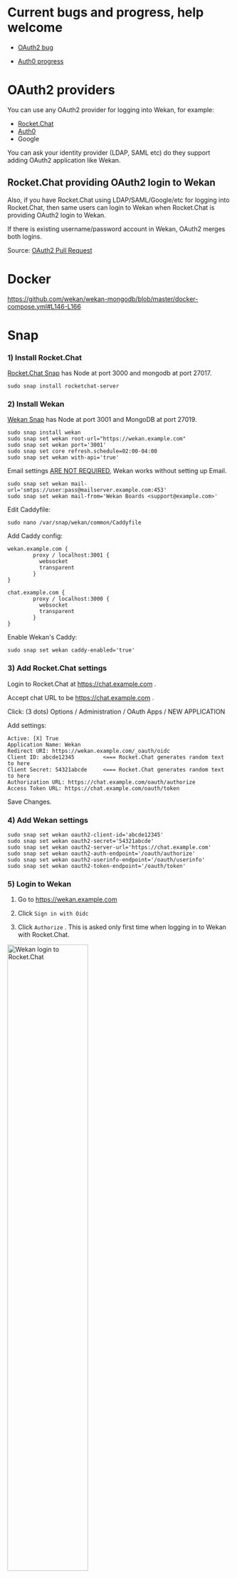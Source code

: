 # Current bugs and progress, help welcome

- [OAuth2 bug](https://github.com/wekan/wekan/issues/1874)

- [Auth0 progress](https://github.com/wekan/wekan/issues/1722)

# OAuth2 providers

You can use any OAuth2 provider for logging into Wekan, for example:
- [Rocket.Chat](https://github.com/wekan/wekan/wiki/OAuth2#rocketchat-providing-oauth2-login-to-wekan)
- [Auth0](https://github.com/wekan/wekan/wiki/OAuth2#auth0)
- Google

You can ask your identity provider (LDAP, SAML etc) do they support adding OAuth2 application like Wekan.

## Rocket.Chat providing OAuth2 login to Wekan

Also, if you have Rocket.Chat using LDAP/SAML/Google/etc for logging into Rocket.Chat, then same users can login to Wekan when Rocket.Chat is providing OAuth2 login to Wekan.

If there is existing username/password account in Wekan, OAuth2 merges both logins.

Source: [OAuth2 Pull Request](https://github.com/wekan/wekan/pull/1578)

# Docker

https://github.com/wekan/wekan-mongodb/blob/master/docker-compose.yml#L146-L166

# Snap

### 1) Install Rocket.Chat

[Rocket.Chat Snap](https://rocket.chat/docs/installation/manual-installation/ubuntu/snaps/) has Node at port 3000 and mongodb at port 27017.
```
sudo snap install rocketchat-server
```

### 2) Install Wekan

[Wekan Snap](https://github.com/wekan/wekan-snap/wiki/Install) has Node at port 3001 and MongoDB at port 27019.
```
sudo snap install wekan
sudo snap set wekan root-url="https://wekan.example.com"
sudo snap set wekan port='3001'
sudo snap set core refresh.schedule=02:00-04:00
sudo snap set wekan with-api='true'
```
Email settings [ARE NOT REQUIRED](https://github.com/wekan/wekan/wiki/Troubleshooting-Mail), Wekan works without setting up Email.
```
sudo snap set wekan mail-url='smtps://user:pass@mailserver.example.com:453'
sudo snap set wekan mail-from='Wekan Boards <support@example.com>'
```
Edit Caddyfile:
```
sudo nano /var/snap/wekan/common/Caddyfile
```
Add Caddy config:
```
wekan.example.com {
        proxy / localhost:3001 {
          websocket
          transparent
        }
}

chat.example.com {
        proxy / localhost:3000 {
          websocket
          transparent
        }
}
```
Enable Wekan's Caddy:
```
sudo snap set wekan caddy-enabled='true'
```

### 3) Add Rocket.Chat settings

Login to Rocket.Chat at https://chat.example.com .

Accept chat URL to be https://chat.example.com .

Click: (3 dots) Options / Administration / OAuth Apps / NEW APPLICATION

Add settings:

```
Active: [X] True
Application Name: Wekan
Redirect URI: https://wekan.example.com/_oauth/oidc
Client ID: abcde12345         <=== Rocket.Chat generates random text to here
Client Secret: 54321abcde     <=== Rocket.Chat generates random text to here
Authorization URL: https://chat.example.com/oauth/authorize
Access Token URL: https://chat.example.com/oauth/token
```
Save Changes.

### 4) Add Wekan settings

```
sudo snap set wekan oauth2-client-id='abcde12345'
sudo snap set wekan oauth2-secret='54321abcde'
sudo snap set wekan oauth2-server-url='https://chat.example.com'
sudo snap set wekan oauth2-auth-endpoint='/oauth/authorize'
sudo snap set wekan oauth2-userinfo-endpoint='/oauth/userinfo'
sudo snap set wekan oauth2-token-endpoint='/oauth/token'
```

### 5) Login to Wekan

1) Go to https://wekan.example.com

2) Click `Sign in with Oidc`

3) Click `Authorize` . This is asked only first time when logging in to Wekan with Rocket.Chat.

<img src="https://wekan.github.io/oauth2-login.png" width="60%" alt="Wekan login to Rocket.Chat" />

### 6) Set your Full Name

Currently Full Name is not preserved, so you need to change it.

1) Click `Your username / Profile`

2) Add info and Save.

<img src="https://wekan.github.io/oauth2-profile-settings.png" width="60%" alt="Wekan login to Rocket.Chat" />

### 7) Add more login options to Rocket.Chat

1) At Rocket.Chat, Click: (3 dots) Options / Administration

2) There are many options at OAuth menu. Above and below of OAuth are also CAS, LDAP and SAML.

<img src="https://wekan.github.io/oauth-rocketchat-options.png" width="100%" alt="Wekan login to Rocket.Chat" />

# Auth0

[Auth0](https://auth0.com) can provide Google/Facebook/LinkedIn etc login options to Wekan.

### 1) Auth0 / Applications / Add / Regular Web Application

### 2) Auth0 Settings

These need fixes to make working.
```
Client ID:                                 <== Copy to below snap settings
Secret:                                    <== Copy to below snap settings
Account url: youraccount.eu.auth0.com      <== Copy to below snap settings
Application Logo:                          <== Add your logo
Application Type: Regular Web Application
Token Endpoint Authentication Method: Post
Allowed Callback URLs: https://wekan.example.com/_oauth/oidc  <== Change your Wekan address
Allowed Web Origins: https://wekan.example.com                <== Change your Wekan address
Use Auth0 instead of the IdP to do Single Sign On: [X]
```
If you  need more info, they are at bottom of the page Advanced Settings / Endpoint / OAuth

### 3) Snap settings, change to it from above client-id, secret and server-url
```
sudo snap set wekan oauth2-client-id='abcde12345'
sudo snap set wekan oauth2-secret='54321abcde'
sudo snap set wekan oauth2-server-url='https://youraccount.eu.auth0.com'
sudo snap set wekan oauth2-auth-endpoint='/authorize'
sudo snap set wekan oauth2-userinfo-endpoint='/userinfo'
sudo snap set wekan oauth2-token-endpoint='/oauth/token'
```

### 4) Auth0 ID provider to Custom OAuth RocketChat

These do work currently so that Auth0 passwordless login to RocketChat does work,
but there is some additional code also that is not added as PR to RocketChat yet.
Code mainly has generating custom authorization cookie from user email with addition to
RocketChat API, and using it and login_token + rc_token to check on RocketChat login page
using router repeating trigger so that if those cookies exist then automatically login
user in using RocketChat Custom OAuth2.

```
Enable: [X] True
URL: https://example.eu.auth0.com/
Token Path: oauth/token
Token Sent Via: Payload
Identity Token Sent Via: Same as "Token Sent Via"
Identity Path: userinfo
Authorize Path: authorize
Scope: openid profile email
ID: 12345abcde
Secret: abcde54321
Login Style: Redirect
Button Text: JOIN CHAT
Button Text Color: #FFFFFF
Button Color: #000000
Username field: (empty)
Merge users: [X] True
```